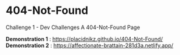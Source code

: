# 404-Not-Found
Challenge 1 - Dev Challenges
A 404-Not-Found Page

<b>Demonstration 1</b> : https://placidnikz.github.io/404-Not-Found/
<b>Demonstration 2</b> : https://affectionate-brattain-281d3a.netlify.app/
